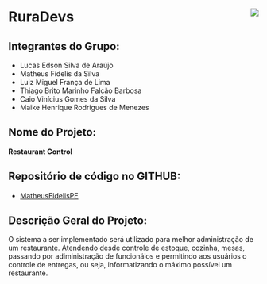 # RuraDevs  <img  src="https://raw.githubusercontent.com/MatheusFidelisPE/JavaAtividadeSemana1/master/baixados.png" ALIGN = right> 

## Integrantes do Grupo: 
* Lucas Edson Silva de Araújo
* Matheus Fidelis da Silva
* Luiz Miguel França de Lima
* Thiago Brito Marinho Falcão Barbosa
* Caio Vinícius Gomes da Silva
* Maike Henrique Rodrigues de Menezes 
## Nome do Projeto:
**Restaurant Control**
## Repositório de código no GITHUB:
* [MatheusFidelisPE](https://github.com/MatheusFidelisPE)
## Descrição Geral do Projeto:
  O sistema a ser implementado será utilizado para melhor administração de um restaurante.
  Atendendo desde controle de estoque, cozinha, mesas, passando por adiministração de funcionáios e permitindo aos usuários o controle de entregas, ou seja, informatizando o         máximo possível um restaurante.
